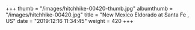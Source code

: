+++
thumb = "/images/hitchhike-00420-thumb.jpg"
albumthumb = "/images/hitchhike-00420.jpg"
title = "New Mexico Eldorado at Santa Fe , US"
date = "2019:12:16 11:34:45"
weight = 420
+++
